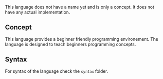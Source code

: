 This language does not have a name yet and is only a concept. It does not have any actual implementation.

## Concept
This language provides a beginner friendly programming environement. The language is designed to teach beginners programming concepts.

## Syntax
For syntax of the language check the `syntax` folder.
